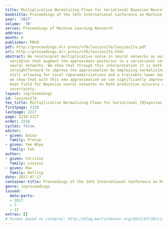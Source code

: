 ```yaml
---
title: Multiplicative Normalizing Flows for Variational Bayesian Neural Networks
booktitle: Proceedings of the 34th International Conference on Machine Learning
year: '2017'
volume: '70'
series: Proceedings of Machine Learning Research
address: 
month: 0
publisher: PMLR
pdf: http://proceedings.mlr.press/v70/louizos17a/louizos17a.pdf
url: http://proceedings.mlr.press/v70/louizos17a.html
abstract: We reinterpret multiplicative noise in neural networks as auxiliary random
  variables that augment the approximate posterior in a variational setting for Bayesian
  neural networks. We show that through this interpretation it is both efficient and
  straightforward to improve the approximation by employing normalizing flows while
  still allowing for local reparametrizations and a tractable lower bound. In experiments
  we show that with this new approximation we can significantly improve upon classical
  mean field for Bayesian neural networks on both predictive accuracy as well as predictive
  uncertainty.
layout: inproceedings
id: louizos17a
tex_title: Multiplicative Normalizing Flows for Variational {B}ayesian Neural Networks
firstpage: 2218
lastpage: 2227
page: 2218-2227
order: 2218
cycles: false
editor:
- given: Doina
  family: Precup
- given: Yee Whye
  family: Teh
author:
- given: Christos
  family: Louizos
- given: Max
  family: Welling
date: 2017-07-17
container-title: Proceedings of the 34th International Conference on Machine Learning
genre: inproceedings
issued:
  date-parts:
  - 2017
  - 7
  - 17
extras: []
# Format based on citeproc: http://blog.martinfenner.org/2013/07/30/citeproc-yaml-for-bibliographies/
---
```

